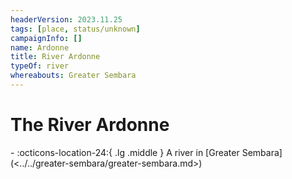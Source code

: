 ```yaml
---
headerVersion: 2023.11.25
tags: [place, status/unknown]
campaignInfo: []
name: Ardonne
title: River Ardonne
typeOf: river
whereabouts: Greater Sembara
---
```

# The River Ardonne
<div class="grid cards ext-narrow-margin ext-one-column" markdown>
-    :octicons-location-24:{ .lg .middle } A river in [Greater Sembara](<../../greater-sembara/greater-sembara.md>)  
</div>



